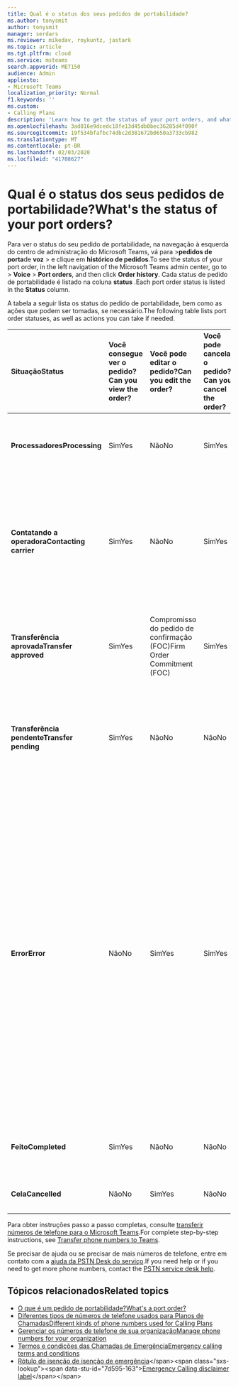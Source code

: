 ```yaml
---
title: Qual é o status dos seus pedidos de portabilidade?
ms.author: tonysmit
author: tonysmit
manager: serdars
ms.reviewer: mikedav, roykuntz, jastark
ms.topic: article
ms.tgt.pltfrm: cloud
ms.service: msteams
search.appverid: MET150
audience: Admin
appliesto:
- Microsoft Teams
localization_priority: Normal
f1.keywords: ''
ms.custom:
- Calling Plans
description: 'Learn how to get the status of your port orders, and what the different actions you can take on them. '
ms.openlocfilehash: 3ad816e9dcedc18fe13d45db0bec36285d4f090f
ms.sourcegitcommit: 19f534bfafbc74dbc2d381672b0650a3733cb982
ms.translationtype: MT
ms.contentlocale: pt-BR
ms.lasthandoff: 02/03/2020
ms.locfileid: "41708627"
---
```

# <a name="whats-the-status-of-your-port-orders"></a><span data-ttu-id="7d595-103">Qual é o status dos seus pedidos de portabilidade?</span><span class="sxs-lookup"><span data-stu-id="7d595-103">What's the status of your port orders?</span></span>

<span data-ttu-id="7d595-104">Para ver o status do seu pedido de portabilidade, na navegação à esquerda do centro de administração do Microsoft Teams, vá para >**pedidos de porta**de **voz** > e clique em **histórico de pedidos**.</span><span class="sxs-lookup"><span data-stu-id="7d595-104">To see the status of your port order, in the left navigation of the Microsoft Teams admin center, go to  > **Voice** > **Port orders**, and then click **Order history**.</span></span> <span data-ttu-id="7d595-105">Cada status de pedido de portabilidade é listado na coluna **status** .</span><span class="sxs-lookup"><span data-stu-id="7d595-105">Each port order status is listed in the **Status** column.</span></span>

<span data-ttu-id="7d595-106">A tabela a seguir lista os status do pedido de portabilidade, bem como as ações que podem ser tomadas, se necessário.</span><span class="sxs-lookup"><span data-stu-id="7d595-106">The following table lists port order statuses, as well as actions you can take if needed.</span></span>

|<span data-ttu-id="7d595-107">**Situação**</span><span class="sxs-lookup"><span data-stu-id="7d595-107">**Status**</span></span>|<span data-ttu-id="7d595-108">**Você consegue ver o pedido?**</span><span class="sxs-lookup"><span data-stu-id="7d595-108">**Can you view the order?**</span></span>|<span data-ttu-id="7d595-109">**Você pode editar o pedido?**</span><span class="sxs-lookup"><span data-stu-id="7d595-109">**Can you edit the order?**</span></span>|<span data-ttu-id="7d595-110">**Você pode cancelar o pedido?**</span><span class="sxs-lookup"><span data-stu-id="7d595-110">**Can you cancel the order?**</span></span>|<span data-ttu-id="7d595-111">**Você pode excluir o pedido?**</span><span class="sxs-lookup"><span data-stu-id="7d595-111">**Can you delete the order?**</span></span>|<span data-ttu-id="7d595-112">**Descrição**</span><span class="sxs-lookup"><span data-stu-id="7d595-112">**Description**</span></span>|
|:-----|:-----|:-----|:-----|:-----|:-----|
|<span data-ttu-id="7d595-113">**Processadores**</span><span class="sxs-lookup"><span data-stu-id="7d595-113">**Processing**</span></span> <br/> |<span data-ttu-id="7d595-114">Sim</span><span class="sxs-lookup"><span data-stu-id="7d595-114">Yes</span></span>  <br/> |<span data-ttu-id="7d595-115">Não</span><span class="sxs-lookup"><span data-stu-id="7d595-115">No</span></span>  <br/> |<span data-ttu-id="7d595-116">Sim</span><span class="sxs-lookup"><span data-stu-id="7d595-116">Yes</span></span>  <br/> |<span data-ttu-id="7d595-117">Não</span><span class="sxs-lookup"><span data-stu-id="7d595-117">No</span></span>  <br/> |<span data-ttu-id="7d595-118">O administrador criou o pedido e ele foi recebido pela Microsoft.</span><span class="sxs-lookup"><span data-stu-id="7d595-118">The admin created the order, and it's been received by Microsoft.</span></span>  <br/> |
|<span data-ttu-id="7d595-119">**Contatando a operadora**</span><span class="sxs-lookup"><span data-stu-id="7d595-119">**Contacting carrier**</span></span> <br/> |<span data-ttu-id="7d595-120">Sim</span><span class="sxs-lookup"><span data-stu-id="7d595-120">Yes</span></span>  <br/> |<span data-ttu-id="7d595-121">Não</span><span class="sxs-lookup"><span data-stu-id="7d595-121">No</span></span>  <br/> |<span data-ttu-id="7d595-122">Sim</span><span class="sxs-lookup"><span data-stu-id="7d595-122">Yes</span></span>  <br/> |<span data-ttu-id="7d595-123">Não</span><span class="sxs-lookup"><span data-stu-id="7d595-123">No</span></span>  <br/> |<span data-ttu-id="7d595-124">O pedido foi recebido e aprovado pela Microsoft, e estamos trabalhando com a transportadora perdida para que ela seja aprovada.</span><span class="sxs-lookup"><span data-stu-id="7d595-124">The order has been received and approved by Microsoft, and we're working with the losing carrier to get it approved.</span></span>  <br/> |
|<span data-ttu-id="7d595-125">**Transferência aprovada**</span><span class="sxs-lookup"><span data-stu-id="7d595-125">**Transfer approved**</span></span> <br/> |<span data-ttu-id="7d595-126">Sim</span><span class="sxs-lookup"><span data-stu-id="7d595-126">Yes</span></span>  <br/> |<span data-ttu-id="7d595-127">Compromisso do pedido de confirmação (FOC)</span><span class="sxs-lookup"><span data-stu-id="7d595-127">Firm Order Commitment (FOC)</span></span>  <br/> |<span data-ttu-id="7d595-128">Sim</span><span class="sxs-lookup"><span data-stu-id="7d595-128">Yes</span></span>  <br/> |<span data-ttu-id="7d595-129">Não</span><span class="sxs-lookup"><span data-stu-id="7d595-129">No</span></span>  <br/> |<span data-ttu-id="7d595-130">O pedido foi aceito pela transportadora perdedor, e a data FOC foi definida.</span><span class="sxs-lookup"><span data-stu-id="7d595-130">The order has been accepted by the losing carrier, and the FOC date has been set.</span></span>  <br/> |
|<span data-ttu-id="7d595-131">**Transferência pendente**</span><span class="sxs-lookup"><span data-stu-id="7d595-131">**Transfer pending**</span></span> <br/> |<span data-ttu-id="7d595-132">Sim</span><span class="sxs-lookup"><span data-stu-id="7d595-132">Yes</span></span>  <br/> |<span data-ttu-id="7d595-133">Não</span><span class="sxs-lookup"><span data-stu-id="7d595-133">No</span></span>  <br/> |<span data-ttu-id="7d595-134">Não</span><span class="sxs-lookup"><span data-stu-id="7d595-134">No</span></span>  <br/> |<span data-ttu-id="7d595-135">Não</span><span class="sxs-lookup"><span data-stu-id="7d595-135">No</span></span>  <br/> |<span data-ttu-id="7d595-136">A transferência tem menos de 24 horas de distância, portanto, a ordem não pode mais ser editada ou cancelada.</span><span class="sxs-lookup"><span data-stu-id="7d595-136">The transfer is less than 24 hours away, so the order can no longer be edited or cancelled.</span></span>  <br/> |
|<span data-ttu-id="7d595-137">**Error**</span><span class="sxs-lookup"><span data-stu-id="7d595-137">**Error**</span></span> <br/> |<span data-ttu-id="7d595-138">Não</span><span class="sxs-lookup"><span data-stu-id="7d595-138">No</span></span>  <br/> |<span data-ttu-id="7d595-139">Sim</span><span class="sxs-lookup"><span data-stu-id="7d595-139">Yes</span></span>  <br/> |<span data-ttu-id="7d595-140">Sim</span><span class="sxs-lookup"><span data-stu-id="7d595-140">Yes</span></span>  <br/> |<span data-ttu-id="7d595-141">Sim (no momento, não será possível excluir a ordem das portas se houver um erro.</span><span class="sxs-lookup"><span data-stu-id="7d595-141">Yes (at this time, you can't delete the port order if there's an error.</span></span> <span data-ttu-id="7d595-142">A ordem das portas precisa ser recriada ou você precisa entrar em contato com a [ajuda da PSTN Desk do serviço](../manage-phone-numbers-for-your-organization/contact-pstn-service-desk.md).</span><span class="sxs-lookup"><span data-stu-id="7d595-142">The port order needs to be re-created, or you need to contact the [PSTN service desk help](../manage-phone-numbers-for-your-organization/contact-pstn-service-desk.md).</span></span>  <br/> |<span data-ttu-id="7d595-143">A transportabilidade rejeitou o pedido.</span><span class="sxs-lookup"><span data-stu-id="7d595-143">The losing carrier rejected the order.</span></span>  <br/> |
|<span data-ttu-id="7d595-144">**Feito**</span><span class="sxs-lookup"><span data-stu-id="7d595-144">**Completed**</span></span> <br/> |<span data-ttu-id="7d595-145">Sim</span><span class="sxs-lookup"><span data-stu-id="7d595-145">Yes</span></span>  <br/> |<span data-ttu-id="7d595-146">Não</span><span class="sxs-lookup"><span data-stu-id="7d595-146">No</span></span>  <br/> |<span data-ttu-id="7d595-147">Não</span><span class="sxs-lookup"><span data-stu-id="7d595-147">No</span></span>  <br/> |<span data-ttu-id="7d595-148">Não</span><span class="sxs-lookup"><span data-stu-id="7d595-148">No</span></span>  <br/> |<span data-ttu-id="7d595-149">Os números foram transferidos com êxito.</span><span class="sxs-lookup"><span data-stu-id="7d595-149">The numbers have been successfully transferred.</span></span>  <br/> |
|<span data-ttu-id="7d595-150">**Cela**</span><span class="sxs-lookup"><span data-stu-id="7d595-150">**Cancelled**</span></span> <br/> |<span data-ttu-id="7d595-151">Não</span><span class="sxs-lookup"><span data-stu-id="7d595-151">No</span></span>  <br/> |<span data-ttu-id="7d595-152">Sim</span><span class="sxs-lookup"><span data-stu-id="7d595-152">Yes</span></span>  <br/> |<span data-ttu-id="7d595-153">Não</span><span class="sxs-lookup"><span data-stu-id="7d595-153">No</span></span>  <br/> |<span data-ttu-id="7d595-154">Não</span><span class="sxs-lookup"><span data-stu-id="7d595-154">No</span></span>  <br/> |<span data-ttu-id="7d595-155">O administrador cancelou o pedido.</span><span class="sxs-lookup"><span data-stu-id="7d595-155">The admin canceled the order.</span></span>  <br/> |

<span data-ttu-id="7d595-156">Para obter instruções passo a passo completas, consulte [transferir números de telefone para o Microsoft Teams](transfer-phone-numbers-to-teams.md).</span><span class="sxs-lookup"><span data-stu-id="7d595-156">For complete step-by-step instructions, see [Transfer phone numbers to Teams](transfer-phone-numbers-to-teams.md).</span></span>

<span data-ttu-id="7d595-157">Se precisar de ajuda ou se precisar de mais números de telefone, entre em contato com a [ajuda da PSTN Desk do serviço](../manage-phone-numbers-for-your-organization/contact-pstn-service-desk.md).</span><span class="sxs-lookup"><span data-stu-id="7d595-157">If you need help or if you need to get more phone numbers, contact the [PSTN service desk help](../manage-phone-numbers-for-your-organization/contact-pstn-service-desk.md).</span></span>

## <a name="related-topics"></a><span data-ttu-id="7d595-158">Tópicos relacionados</span><span class="sxs-lookup"><span data-stu-id="7d595-158">Related topics</span></span>

- [<span data-ttu-id="7d595-159">O que é um pedido de portabilidade?</span><span class="sxs-lookup"><span data-stu-id="7d595-159">What's a port order?</span></span>](port-order-overview.md)
- [<span data-ttu-id="7d595-160">Diferentes tipos de números de telefone usados para Planos de Chamadas</span><span class="sxs-lookup"><span data-stu-id="7d595-160">Different kinds of phone numbers used for Calling Plans</span></span>](../different-kinds-of-phone-numbers-used-for-calling-plans.md)
- [<span data-ttu-id="7d595-161">Gerenciar os números de telefone de sua organização</span><span class="sxs-lookup"><span data-stu-id="7d595-161">Manage phone numbers for your organization</span></span>](../manage-phone-numbers-for-your-organization/manage-phone-numbers-for-your-organization.md)
- [<span data-ttu-id="7d595-162">Termos e condições das Chamadas de Emergência</span><span class="sxs-lookup"><span data-stu-id="7d595-162">Emergency calling terms and conditions</span></span>](../emergency-calling-terms-and-conditions.md)
- <span data-ttu-id="7d595-163">[Rótulo de isenção de isenção de emergência](https://github.com/MicrosoftDocs/OfficeDocs-SkypeForBusiness/blob/live/Teams/downloads/emergency-calling/emergency-calling-label-(en-us)-(v.1.0).zip?raw=true)</span><span class="sxs-lookup"><span data-stu-id="7d595-163">[Emergency Calling disclaimer label](https://github.com/MicrosoftDocs/OfficeDocs-SkypeForBusiness/blob/live/Teams/downloads/emergency-calling/emergency-calling-label-(en-us)-(v.1.0).zip?raw=true)</span></span>
